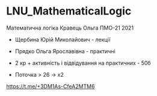# LNU_MathematicalLogic
Математична логіка Кравець Ольга ПМО-21 2021

- Щербина Юрій Миколайович - лекції
- Прядко Ольга Ярославівна - практичні

- 2 кр + активність і відвідування на практичних - 50б
- Поточка > 26 -> x2

https://t.me/+3DM1As-CfeA2MTM6
